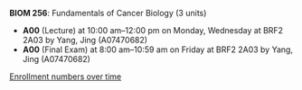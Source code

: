 **BIOM 256**: Fundamentals of Cancer Biology (3 units)

- **A00** (Lecture) at 10:00 am–12:00 pm on Monday, Wednesday at BRF2 2A03 by Yang, Jing (A07470682)
- **A00** (Final Exam) at 8:00 am–10:59 am on Friday at BRF2 2A03 by Yang, Jing (A07470682)

[Enrollment numbers over time](./BIOM256.tsv)
